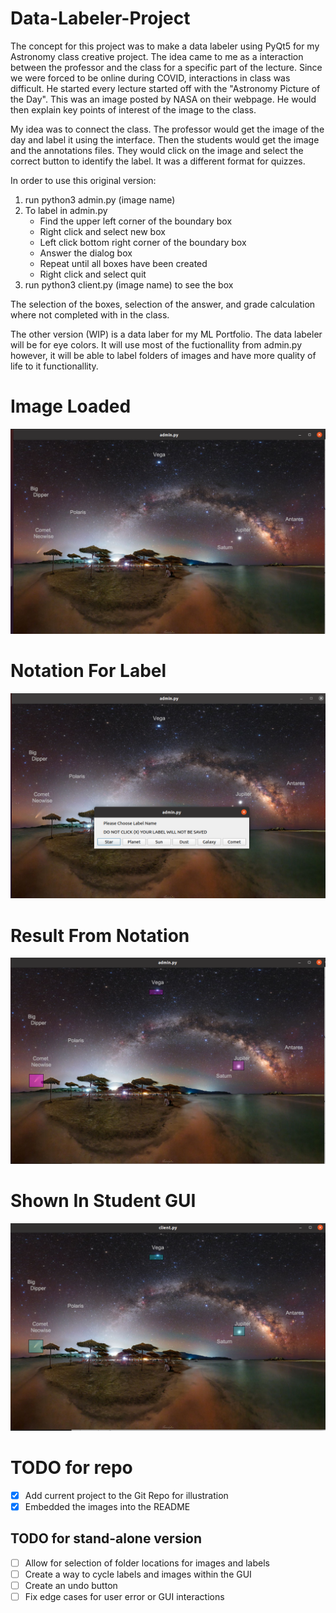 # Data-Labeler-Project
The concept for this project was to make a data labeler using PyQt5 for my Astronomy class creative project.
The idea came to me as a interaction between the professor and the class for a specific part of the lecture. Since we were
forced to be online during COVID, interactions in class was difficult. He started every lecture started off with the
"Astronomy Picture of the Day". This was an image posted by NASA on their webpage. He would then explain key points of interest of the image
to the class.

My idea was to connect the class. The professor would get the image of the day and label it using the interface. Then the students would get the 
image and the annotations files. They would click on the image and select the correct button to identify the label. It was a different format for quizzes.

In order to use this original version:
1. run python3 admin.py (image name)
2. To label in admin.py
   * Find the upper left corner of the boundary box
   * Right click and select new box
   * Left click bottom right corner of the boundary box
   * Answer the dialog box
   * Repeat until all boxes have been created
   * Right click and select quit
3. run python3 client.py (image name) to see the box

The selection of the boxes, selection of the answer, and grade calculation where not completed with in the class.

The other version (WIP) is a data laber for my ML Portfolio. The data labeler will be for eye colors. It will use most of the fuctionallity from admin.py
however, it will be able to label folders of images and have more quality of life to it functionallity.

# Image Loaded
![Proof of concept](https://github.com/wlhoyt/Data-Labeler-Project/blob/main/Proof1.png)
# Notation For Label
![Proof of concept](https://github.com/wlhoyt/Data-Labeler-Project/blob/main/Proof2.png)
# Result From Notation
![Proof of concept](https://github.com/wlhoyt/Data-Labeler-Project/blob/main/Proof3.png)
# Shown In Student GUI
![Proof of concept](https://github.com/wlhoyt/Data-Labeler-Project/blob/main/Proof4.png)

# TODO for repo
- [x] Add current project to the Git Repo for illustration
- [x] Embedded the images into the README

## TODO for stand-alone version
- [ ] Allow for selection of folder locations for images and labels
- [ ] Create a way to cycle labels and images within the GUI
- [ ] Create an undo button
- [ ] Fix edge cases for user error or GUI interactions
